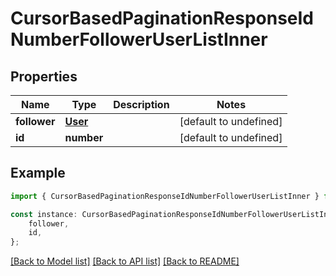 # CursorBasedPaginationResponseIdNumberFollowerUserListInner


## Properties

Name | Type | Description | Notes
------------ | ------------- | ------------- | -------------
**follower** | [**User**](User.md) |  | [default to undefined]
**id** | **number** |  | [default to undefined]

## Example

```typescript
import { CursorBasedPaginationResponseIdNumberFollowerUserListInner } from './api';

const instance: CursorBasedPaginationResponseIdNumberFollowerUserListInner = {
    follower,
    id,
};
```

[[Back to Model list]](../README.md#documentation-for-models) [[Back to API list]](../README.md#documentation-for-api-endpoints) [[Back to README]](../README.md)
